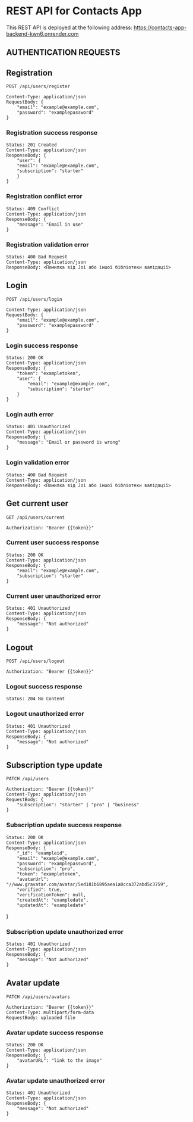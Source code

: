 # REST API for Contacts App

This REST API is deployed at the following address: https://contacts-app-backend-kwn6.onrender.com

## AUTHENTICATION REQUESTS 

## Registration

`POST /api/users/register`

    Content-Type: application/json
    RequestBody: {
        "email": "example@example.com",
        "password": "examplepassword"
    }

### Registration success response

    Status: 201 Created
    Content-Type: application/json
    ResponseBody: {
        "user": {
        "email": "example@example.com",
        "subscription": "starter"
        }
    }

 ### Registration conflict error

    Status: 409 Conflict
    Content-Type: application/json
    ResponseBody: {
        "message": "Email in use"
    }   

 ### Registration validation error

    Status: 400 Bad Request
    Content-Type: application/json
    ResponseBody: <Помилка від Joi або іншої бібліотеки валідації>

## Login

`POST /api/users/login`

    Content-Type: application/json
    RequestBody: {
        "email": "example@example.com",
        "password": "examplepassword"
    }

### Login success response

    Status: 200 OK
    Content-Type: application/json
    ResponseBody: {
        "token": "exampletoken",
        "user": {
            "email": "example@example.com",
            "subscription": "starter"
        }
    }

 ### Login auth error

    Status: 401 Unauthorized
    Content-Type: application/json
    ResponseBody: {
        "message": "Email or password is wrong"
    }   

 ### Login validation error

    Status: 400 Bad Request
    Content-Type: application/json
    ResponseBody: <Помилка від Joi або іншої бібліотеки валідації>


## Get current user

`GET /api/users/current`

    Authorization: "Bearer {{token}}"

### Current user success response

    Status: 200 OK
    Content-Type: application/json
    ResponseBody: {
        "email": "example@example.com",
        "subscription": "starter"
    }

### Current user unauthorized error

    Status: 401 Unauthorized
    Content-Type: application/json
    ResponseBody: {
        "message": "Not authorized"
    }    

## Logout

`POST /api/users/logout`

    Authorization: "Bearer {{token}}"

### Logout success response

    Status: 204 No Content

### Logout unauthorized error

    Status: 401 Unauthorized
    Content-Type: application/json
    ResponseBody: {
        "message": "Not authorized"
    } 

## Subscription type update

`PATCH /api/users`

    Authorization: "Bearer {{token}}"
    Content-Type: application/json
    RequestBody: {
        "subscription": "starter" | "pro" | "business"
    }

### Subscription update success response

    Status: 200 OK
    Content-Type: application/json
    ResponseBody: {
        "_id": "exampleid",
        "email": "example@example.com",
        "password": "examplepassword",
        "subscription": "pro",
        "token": "exampletoken",
        "avatarUrl": "//www.gravatar.com/avatar/5ed181b6895aea1a0cca372abd5c3759",
        "verified": true,
        "verificationToken": null,
        "createdAt": "exampledate",
        "updatedAt": "exampledate"
}

### Subscription update unauthorized error

    Status: 401 Unauthorized
    Content-Type: application/json
    ResponseBody: {
        "message": "Not authorized"
    } 

## Avatar update

`PATCH /api/users/avatars`

    Authorization: "Bearer {{token}}"
    Content-Type: multipart/form-data
    RequestBody: uploaded file

### Avatar update success response

    Status: 200 OK
    Content-Type: application/json
    ResponseBody: {
        "avatarURL": "link to the image"
    }

### Avatar update unauthorized error

    Status: 401 Unauthorized
    Content-Type: application/json
    ResponseBody: {
        "message": "Not authorized"
    } 